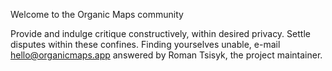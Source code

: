 Welcome to the Organic Maps community

Provide and indulge critique constructively, within desired privacy.
Settle disputes within these confines.
Finding yourselves unable, e-mail hello@organicmaps.app answered by 
Roman Tsisyk, the project maintainer.

